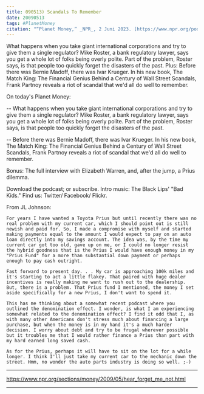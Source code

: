 ```yaml
---
title: 090513) Scandals To Remember
date: 20090513
tags: #PlanetMoney
citation: "“Planet Money,” _NPR_, 2 Juni 2023. [https://www.npr.org/podcasts/510289/planet-money](https://www.npr.org/podcasts/510289/planet-money) (diakses 4 Juni 2023)."
---
```


What happens when you take giant international corporations and try to give them a single regulator? Mike Roster, a bank regulatory lawyer, says you get a whole lot of folks being overly polite. Part of the problem, Roster says, is that people too quickly forget the disasters of the past. Plus: Before there was Bernie Madoff, there was Ivar Krueger. In his new book, The Match King: The Financial Genius Behind a Century of Wall Street Scandals, Frank Partnoy reveals a riot of scandal that we'd all do well to remember.

On today's Planet Money:

-- What happens when you take giant international corporations and try to give them a single regulator? Mike Roster, a bank regulatory lawyer, says you get a whole lot of folks being overly polite. Part of the problem, Roster says, is that people too quickly forget the disasters of the past.

-- Before there was Bernie Madoff, there was Ivar Krueger. In his new book, The Match King: The Financial Genius Behind a Century of Wall Street Scandals, Frank Partnoy reveals a riot of scandal that we'd all do well to remember.

Bonus: The full interview with Elizabeth Warren, and, after the jump, a Prius dilemma.

Download the podcast; or subscribe. Intro music: The Black Lips' "Bad Kids." Find us: Twitter/ Facebook/ Flickr.

From JL Johnson:

    For years I have wanted a Toyota Prius but until recently there was no real problem with my current car, which I should point out is still newish and paid for. So, I made a compromise with myself and started making payments equal to the amount I would expect to pay on an auto loan directly into my savings account. The idea was, by the time my current car got too old, gave up on me, or I could no longer resist the hybrid goodness that is the Prius I would have enough money in my "Prius Fund" for a more than substantial down payment or perhaps enough to pay cash outright.

    Fast forward to present day. . . My car is approaching 100k miles and it's starting to act a little flakey. That paired with huge dealer incentives is really making me want to rush out to the dealership. But, there is a problem. That Prius fund I mentioned, the money I set aside specifically for a new Prius, I don't want to spend it.

    This has me thinking about a somewhat recent podcast where you outlined the denomination effect. I wonder, is what I am experiencing somewhat related to the denomination effect? I find it odd that I, as with many other Americans don't stress much about financing a large purchase, but when the money is in my hand it's a much harder decision. I worry about debt and try to be frugal wherever possible but it troubles me that I would rather finance a Prius than part with my hard earned long saved cash.

    As for the Prius, perhaps it will have to sit on the lot for a while longer. I think I'll just take my current car to the mechanic down the street. Hmm, no wonder the auto parts industry is doing so well. ;-)


----

https://www.npr.org/sections/money/2009/05/hear_forget_me_not.html



----
